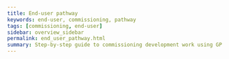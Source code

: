 ```yaml
---
title: End-user pathway
keywords: end-user, commissioning, pathway
tags: [commissioning, end-user]
sidebar: overview_sidebar
permalink: end_user_pathway.html
summary: Step-by-step guide to commissioning development work using GP Connect
---
```

<Add text here......>


